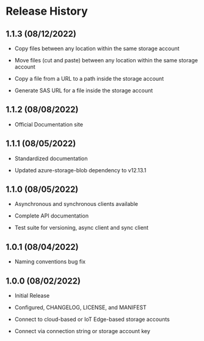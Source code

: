 # Release History

## 1.1.3 (08/12/2022)

- Copy files between any location within the same storage account

- Move files (cut and paste) between any location within the same storage account

- Copy a file from a URL to a path inside the storage account

- Generate SAS URL for a file inside the storage account

## 1.1.2 (08/08/2022)

- Official Documentation site

## 1.1.1 (08/05/2022)

- Standardized documentation

- Updated azure-storage-blob dependency to v12.13.1

## 1.1.0 (08/05/2022)

- Asynchronous and synchronous clients available

- Complete API documentation

- Test suite for versioning, async client and sync client

## 1.0.1 (08/04/2022)

- Naming conventions bug fix

## 1.0.0 (08/02/2022)

- Initial Release

- Configured, CHANGELOG, LICENSE, and MANIFEST

- Connect to cloud-based or IoT Edge-based storage accounts

- Connect via connection string or storage account key
